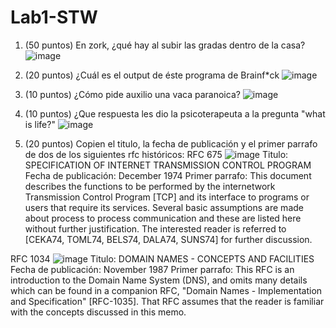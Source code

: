 # Lab1-STW

1. (50 puntos) En zork, ¿qué hay al subir las gradas dentro de la casa? 
![image](https://user-images.githubusercontent.com/84196543/213059765-9d9fff7a-9a78-4b37-8490-0db5bc4dd0b7.png)

2. (20 puntos) ¿Cuál es el output de éste programa de Brainf*ck
![image](https://user-images.githubusercontent.com/84196543/213060200-5da7ede1-b39c-45d0-b44f-7067e1bef60b.png)

3. (10 puntos) ¿Cómo pide auxilio una vaca paranoica?
![image](https://user-images.githubusercontent.com/84196543/213060613-48bc9f3a-9e39-46d7-a294-5c209dc15cdf.png)

4. (10 puntos) ¿Que respuesta les dio la psicoterapeuta a la pregunta "what is life?"
![image](https://user-images.githubusercontent.com/84196543/213061382-00909595-ad2e-428c-a176-f6d2409ecbdb.png)

5. (20 puntos) Copien el titulo, la fecha de publicación y el primer parrafo de dos de los siguientes rfc históricos:
RFC 675
![image](https://user-images.githubusercontent.com/84196543/213061978-fe4da01d-5bf3-4d0a-9bc3-173ca280aa76.png)
Titulo: SPECIFICATION OF INTERNET TRANSMISSION CONTROL PROGRAM
Fecha de publicación: December 1974
Primer parrafo: This document describes the functions to be performed by the
   internetwork Transmission Control Program [TCP] and its interface to
   programs or users that require its services. Several basic
   assumptions are made about process to process communication and these
   are listed here without further justification. The interested reader
   is referred to [CEKA74, TOML74, BELS74, DALA74, SUNS74] for further
   discussion.

RFC 1034
![image](https://user-images.githubusercontent.com/84196543/213062423-327a2794-5ad4-429e-bd81-41ab0cb6c19a.png)
Titulo: DOMAIN NAMES - CONCEPTS AND FACILITIES
Fecha de publicación: November 1987
Primer parrafo: This RFC is an introduction to the Domain Name System (DNS), and omits
  many details which can be found in a companion RFC, "Domain Names -
  Implementation and Specification" [RFC-1035].  That RFC assumes that the
  reader is familiar with the concepts discussed in this memo.
